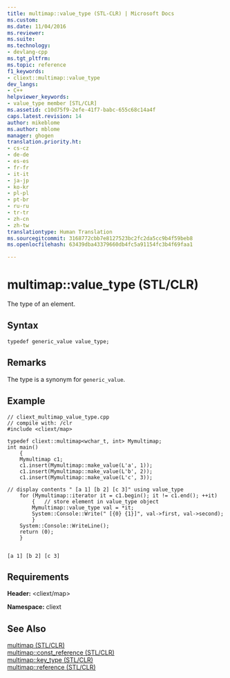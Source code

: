 ```yaml
---
title: multimap::value_type (STL-CLR) | Microsoft Docs
ms.custom: 
ms.date: 11/04/2016
ms.reviewer: 
ms.suite: 
ms.technology:
- devlang-cpp
ms.tgt_pltfrm: 
ms.topic: reference
f1_keywords:
- cliext::multimap::value_type
dev_langs:
- C++
helpviewer_keywords:
- value_type member [STL/CLR]
ms.assetid: c10d75f9-2efe-41f7-babc-655c68c14a4f
caps.latest.revision: 14
author: mikeblome
ms.author: mblome
manager: ghogen
translation.priority.ht:
- cs-cz
- de-de
- es-es
- fr-fr
- it-it
- ja-jp
- ko-kr
- pl-pl
- pt-br
- ru-ru
- tr-tr
- zh-cn
- zh-tw
translationtype: Human Translation
ms.sourcegitcommit: 3168772cbb7e8127523bc2fc2da5cc9b4f59beb8
ms.openlocfilehash: 63439dba43379660db4fc5a91154fc3b4f69faa1

---
```

# multimap::value_type (STL/CLR)
The type of an element.  
  
## Syntax  
  
```  
typedef generic_value value_type;  
```  
  
## Remarks  
 The type is a synonym for `generic_value`.  
  
## Example  
  
```  
// cliext_multimap_value_type.cpp   
// compile with: /clr   
#include <cliext/map>   
  
typedef cliext::multimap<wchar_t, int> Mymultimap;   
int main()   
    {   
    Mymultimap c1;   
    c1.insert(Mymultimap::make_value(L'a', 1));   
    c1.insert(Mymultimap::make_value(L'b', 2));   
    c1.insert(Mymultimap::make_value(L'c', 3));   
  
// display contents " [a 1] [b 2] [c 3]" using value_type   
    for (Mymultimap::iterator it = c1.begin(); it != c1.end(); ++it)   
        {   // store element in value_type object   
        Mymultimap::value_type val = *it;   
        System::Console::Write(" [{0} {1}]", val->first, val->second);   
        }   
    System::Console::WriteLine();   
    return (0);   
    }  
  
```  
  
```Output  
[a 1] [b 2] [c 3]  
```  
  
## Requirements  
 **Header:** \<cliext/map>  
  
 **Namespace:** cliext  
  
## See Also  
 [multimap (STL/CLR)](../dotnet/multimap-stl-clr.md)   
 [multimap::const_reference (STL/CLR)](../dotnet/multimap-const-reference-stl-clr.md)   
 [multimap::key_type (STL/CLR)](../dotnet/multimap-key-type-stl-clr.md)   
 [multimap::reference (STL/CLR)](../dotnet/multimap-reference-stl-clr.md)


<!--HONumber=Jan17_HO1-->


